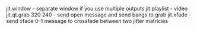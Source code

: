 jit.window - separate window if you use multiple outputs
jit.playlist - video 
jit.qt.grab 320 240 - send open message and send bangs to grab
jit.xfade - send xfade 0-1 message to crossfade between two jitter matricies
